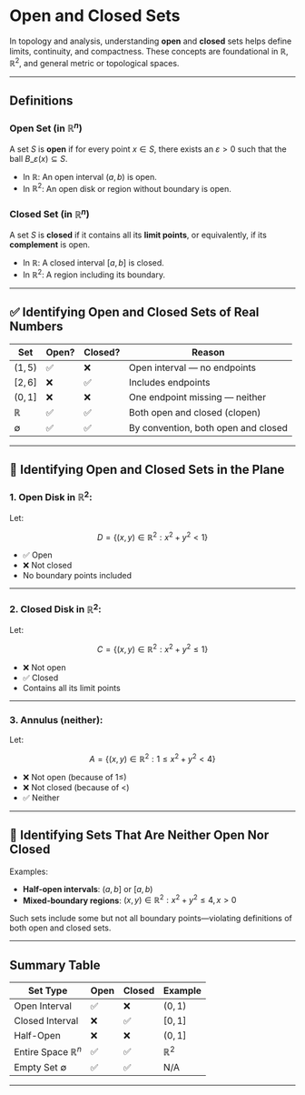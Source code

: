 # **Open and Closed Sets**

In topology and analysis, understanding **open** and **closed** sets helps define limits, continuity, and compactness. 
These concepts are foundational in $`\mathbb{R}`$, $`\mathbb{R}^2`$, and general metric or topological spaces.

---

##  **Definitions**

###  Open Set (in $`\mathbb{R}^n`$)

A set $`S`$ is **open** if for every point $`x \in S`$, there exists an $`\varepsilon > 0`$ such that the 
ball $`B\_\varepsilon(x) \subseteq S`$.

* In $`\mathbb{R}`$: An open interval $`(a, b)`$ is open.
* In $`\mathbb{R}^2`$: An open disk or region without boundary is open.

###  Closed Set (in $`\mathbb{R}^n`$)

A set $`S`$ is **closed** if it contains all its **limit points**, or equivalently, if its **complement** is open.

* In $`\mathbb{R}`$: A closed interval $`[a, b]`$ is closed.
* In $`\mathbb{R}^2`$: A region including its boundary.

---

## ✅ **Identifying Open and Closed Sets of Real Numbers**

| Set            | Open? | Closed? | Reason                              |
|----------------| ----- | ------- | ----------------------------------- |
| $`(1, 5)`$     | ✅     | ❌       | Open interval — no endpoints        |
| $`[2, 6]`$     | ❌     | ✅       | Includes endpoints                  |
| $`(0, 1]`$     | ❌     | ❌       | One endpoint missing — neither      |
| $`\mathbb{R}`$ | ✅     | ✅       | Both open and closed (clopen)       |
| $`\emptyset`$  | ✅     | ✅       | By convention, both open and closed |

---

## 🧮 **Identifying Open and Closed Sets in the Plane**

### 1. **Open Disk in $`\mathbb{R}^2`$**:

Let:

$$
D = \{ (x, y) \in \mathbb{R}^2 : x^2 + y^2 < 1 \}
$$

* ✅ Open
* ❌ Not closed
* No boundary points included

---

### 2. **Closed Disk in $`\mathbb{R}^2`$**:

Let:

$$
C = \{ (x, y) \in \mathbb{R}^2 : x^2 + y^2 \leq 1 \}
$$

* ❌ Not open
* ✅ Closed
* Contains all its limit points

---

### 3. **Annulus (neither)**:

Let:

$$
A = \{ (x, y) \in \mathbb{R}^2 : 1 \leq x^2 + y^2 < 4 \}
$$

* ❌ Not open (because of $`1 \leq`$)
* ❌ Not closed (because of $`<`$)
* ✅ Neither

---

## 🚫 **Identifying Sets That Are Neither Open Nor Closed**

Examples:

* **Half-open intervals**: $`(a, b]`$ or $`[a, b)`$
* **Mixed-boundary regions**: $`{ (x, y) \in \mathbb{R}^2 : x^2 + y^2 \leq 4, x > 0 }`$

Such sets include some but not all boundary points—violating definitions of both open and closed sets.

---

## **Summary Table**

| Set Type                    | Open | Closed | Example       |
| --------------------------- | ---- | ------ | ------------- |
| Open Interval               | ✅    | ❌      | $`(0, 1)`$    |
| Closed Interval             | ❌    | ✅      | $`[0, 1]`$    |
| Half-Open                   | ❌    | ❌      | $`(0, 1]`$     |
| Entire Space $`\mathbb{R}^n`$ | ✅    | ✅      | $`\mathbb{R}^2`$ |
| Empty Set $`\emptyset`$      | ✅    | ✅      | N/A           |

---